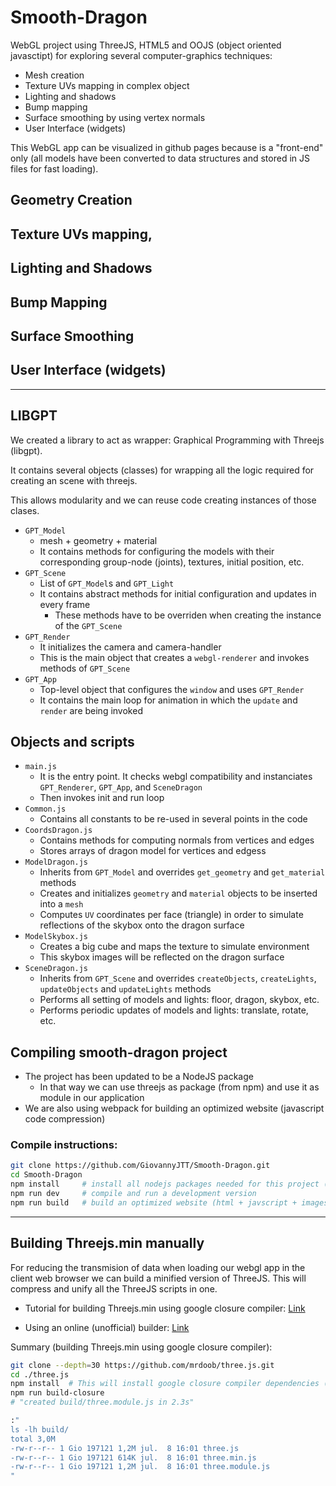 # Smooth-Dragon

WebGL project using ThreeJS, HTML5 and OOJS (object oriented javasctipt) for exploring several computer-graphics techniques:

* Mesh creation
* Texture UVs mapping in complex object
* Lighting and shadows
* Bump mapping
* Surface smoothing by using vertex normals
* User Interface (widgets)

This WebGL app can be visualized in github pages because is a "front-end" only (all models have been converted to data structures and stored in JS files for fast loading).

## Geometry Creation

## Texture UVs mapping, 

## Lighting and Shadows

## Bump Mapping

## Surface Smoothing

## User Interface (widgets) 

---

## LIBGPT

We created a library to act as wrapper: Graphical Programming with Threejs (libgpt).

It contains several objects (classes) for wrapping all the logic required for creating an scene with threejs.

This allows modularity and we can reuse code creating instances of those clases.

* `GPT_Model`
    * mesh + geometry + material
    * It contains methods for configuring the models with their corresponding group-node (joints), textures, initial position, etc.
* `GPT_Scene`
    * List of `GPT_Model`s and `GPT_Light`
    * It contains abstract methods for initial configuration and updates in every frame
        * These methods have to be overriden when creating the instance of the `GPT_Scene`
* `GPT_Render`
    * It initializes the camera and camera-handler
    * This is the main object that creates a `webgl-renderer` and invokes methods of `GPT_Scene`
* `GPT_App`
    * Top-level object that configures the `window` and uses `GPT_Render`
    * It contains the main loop for animation in which the `update` and `render` are being invoked

## Objects and scripts

* `main.js`
    * It is the entry point. It checks webgl compatibility and instanciates `GPT_Renderer`, `GPT_App`, and `SceneDragon`
    * Then invokes init and run loop
* `Common.js`
    * Contains all constants to be re-used in several points in the code
* `CoordsDragon.js`
    * Contains methods for computing normals from vertices and edges
    * Stores arrays of dragon model for vertices and edgess
* `ModelDragon.js`
    * Inherits from `GPT_Model` and overrides `get_geometry` and `get_material` methods
    * Creates and initializes `geometry` and `material` objects to be inserted into a `mesh`
    * Computes `UV` coordinates per face (triangle) in order to simulate reflections of the skybox onto the dragon surface
* `ModelSkybox.js`
    * Creates a big cube and maps the texture to simulate environment
    * This skybox images will be reflected on the dragon surface
* `SceneDragon.js`
    * Inherits from `GPT_Scene` and overrides `createObjects`, `createLights`, `updateObjects` and `updateLights` methods
    * Performs all setting of models and lights: floor, dragon, skybox, etc.
    * Performs periodic updates of models and lights: translate, rotate, etc.

## Compiling smooth-dragon project

* The project has been updated to be a NodeJS package
    * In that way we can use threejs as package (from npm) and use it as module in our application
* We are also using webpack for building an optimized website (javascript code compression)


### Compile instructions:

```bash
git clone https://github.com/GiovannyJTT/Smooth-Dragon.git
cd Smooth-Dragon
npm install     # install all nodejs packages needed for this project (in node_modules/ folder)
npm run dev     # compile and run a development version
npm run build   # build an optimized website (html + javscript + images) in dist/ folder
```

---

## Building Threejs.min manually

For reducing the transmision of data when loading our webgl app in the client web browser we can build a minified version of ThreeJS. This will compress and unify all the ThreeJS scripts in one.

* Tutorial for building Threejs.min using google closure compiler: [Link](https://github.com/mrdoob/three.js/wiki/Build-instructions)

* Using an online (unofficial) builder: [Link](http://marcinwieprzkowicz.github.io/three.js-builder/)

Summary (building Threejs.min using google closure compiler):

```bash
git clone --depth=30 https://github.com/mrdoob/three.js.git
cd ./three.js
npm install  # This will install google closure compiler dependencies (Youy need to install NodeJS for npm)
npm run build-closure
# "created build/three.module.js in 2.3s"

:"
ls -lh build/
total 3,0M
-rw-r--r-- 1 Gio 197121 1,2M jul.  8 16:01 three.js
-rw-r--r-- 1 Gio 197121 614K jul.  8 16:01 three.min.js
-rw-r--r-- 1 Gio 197121 1,2M jul.  8 16:01 three.module.js
"
```

